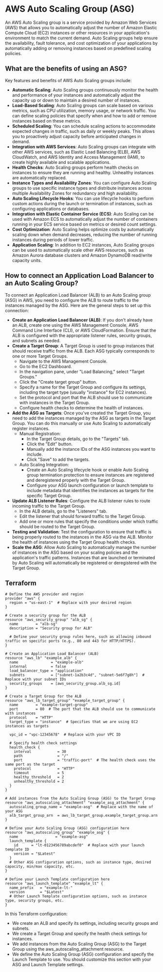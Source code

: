 # AWS Auto Scaling Group (ASG)
An AWS Auto Scaling group is a service provided by Amazon Web Services (AWS) that allows you to automatically adjust the number of Amazon Elastic Compute Cloud (EC2) instances or other resources in your application's environment to match the current demand. Auto Scaling groups help ensure the availability, fault tolerance, and cost optimization of your applications by automatically adding or removing instances based on predefined scaling policies.

## What are the benefits of using an ASG?
Key features and benefits of AWS Auto Scaling groups include:

- **Automatic Scaling**: Auto Scaling groups continuously monitor the health and performance of your instances and automatically adjust the capacity up or down to maintain a desired number of instances.
- **Load-Based Scaling**: Auto Scaling groups can scale based on various metrics, such as CPU utilization, memory usage, or network traffic. You can define scaling policies that specify when and how to add or remove instances based on these metrics.
- **Scheduled Scaling**: You can schedule scaling actions to accommodate expected changes in traffic, such as daily or weekly peaks. This allows you to proactively adjust capacity before anticipated changes in demand.
- **Integration with AWS Services**: Auto Scaling groups can integrate with other AWS services, such as Elastic Load Balancing (ELB), AWS CloudWatch, and AWS Identity and Access Management (IAM), to create highly available and scalable applications.
- **Health Checks**: Auto Scaling groups perform health checks on instances to ensure they are running and healthy. Unhealthy instances are automatically replaced.
- **Instance Types and Availability Zones**: You can configure Auto Scaling groups to use specific instance types and distribute instances across multiple Availability Zones for redundancy and high availability.
- **Auto Scaling Lifecycle Hooks**: You can use lifecycle hooks to perform custom actions during the launch or termination of instances, such as configuring applications or databases.
- **Integration with Elastic Container Service (ECS)**: Auto Scaling can be used with Amazon ECS to automatically adjust the number of containers running in your ECS service based on metrics or desired count settings.
- **Cost Optimization**: Auto Scaling helps optimize costs by automatically scaling down when demand decreases, reducing the number of running instances during periods of lower traffic.
- **Application Scaling**: In addition to EC2 instances, Auto Scaling groups can be used to automatically scale other AWS resources, such as Amazon Aurora database clusters and Amazon DynamoDB read/write capacity units.

## How to connect an Application Load Balancer to an Auto Scaling Group?
To connect an Application Load Balancer (ALB) to an Auto Scaling group (ASG) in AWS, you need to configure the ALB to route traffic to the instances managed by the ASG. Here are the general steps to set up this connection:

- **Create an Application Load Balancer (ALB)**:
If you don't already have an ALB, create one using the AWS Management Console, AWS Command Line Interface (CLI), or AWS CloudFormation. Ensure that the ALB is configured with the appropriate listener rules, security groups, and subnets as needed.
- **Create a Target Group**:
A Target Group is used to group instances that should receive traffic from the ALB. Each ASG typically corresponds to one or more Target Groups.
  - Navigate to the AWS Management Console.
  - Go to the EC2 Dashboard.
  - In the navigation pane, under "Load Balancing," select "Target Groups."
  - Click the "Create target group" button.
  - Specify a name for the Target Group and configure its settings, including the target type (usually "instance" for EC2 instances).
  - Set the protocol and port that the ALB should use to communicate with instances in the Target Group.
  - Configure health checks to determine the health of instances.
- **Add the ASG as Targets**:
Once you've created the Target Group, you need to add the instances managed by the ASG as targets in the Target Group. You can do this manually or use Auto Scaling to automatically register instances.
  - Manual Registration:
    - In the Target Group details, go to the "Targets" tab.
    - Click the "Edit" button.
    - Manually add the instance IDs of the ASG instances you want to include.
    - Click "Save" to add the targets.
  - Auto Scaling Integration:
    - Create an Auto Scaling lifecycle hook or enable Auto Scaling group termination protection to ensure instances are registered and deregistered properly with the Target Group.
    - Configure your ASG launch configuration or launch template to include metadata that identifies the instances as targets for the specific Target Group.
- **Update ALB Listener Rules**:
Configure the ALB listener rules to route incoming traffic to the Target Group.
  - In the ALB details, go to the "Listeners" tab.
  - Edit the listener that should forward traffic to the Target Group.
  - Add one or more rules that specify the conditions under which traffic should be routed to the Target Group.
- **Testing and Validation**:
Test the configuration to ensure that traffic is being properly routed to the instances in the ASG via the ALB. Monitor the health of instances using the Target Group health checks.
- **Scale the ASG**:
Allow Auto Scaling to automatically manage the number of instances in the ASG based on your scaling policies and the application's traffic patterns. Instances that are launched or terminated by Auto Scaling will automatically be registered or deregistered with the Target Group.

## Terraform
```
# Define the AWS provider and region
provider "aws" {
  region = "us-east-1"  # Replace with your desired region
}

# Create a security group for the ALB
resource "aws_security_group" "alb_sg" {
  name        = "alb-sg"
  description = "Security group for ALB"
  
  # Define your security group rules here, such as allowing inbound traffic on specific ports (e.g., 80 and 443 for HTTP/HTTPS).
}

# Create an Application Load Balancer (ALB)
resource "aws_lb" "example_alb" {
  name               = "example-alb"
  internal           = false
  load_balancer_type = "application"
  subnets            = ["subnet-1a2b3c4d", "subnet-5e6f7g8h"]  # Replace with your subnet IDs
  security_groups    = [aws_security_group.alb_sg.id]
}

# Create a Target Group for the ALB
resource "aws_lb_target_group" "example_target_group" {
  name        = "example-target-group"
  port        = 80  # The port that the ALB should use to communicate with instances
  protocol    = "HTTP"
  target_type = "instance"  # Specifies that we are using EC2 instances as targets

  vpc_id = "vpc-12345678"  # Replace with your VPC ID

  # Specify health check settings
  health_check {
    interval            = 30
    path                = "/"
    port                = "traffic-port"  # The health check uses the same port as the target
    protocol            = "HTTP"
    timeout             = 5
    healthy_threshold   = 2
    unhealthy_threshold = 2
  }
}

# Add instances from the Auto Scaling Group (ASG) to the Target Group
resource "aws_autoscaling_attachment" "example_asg_attachment" {
  autoscaling_group_name = "example-asg"  # Replace with the name of your ASG
  alb_target_group_arn  = aws_lb_target_group.example_target_group.arn
}

# Define your Auto Scaling Group (ASG) configuration here
resource "aws_autoscaling_group" "example_asg" {
  name                 = "example-asg"
  launch_template {
    id      = "lt-0123456789abcdef0"  # Replace with your launch template ID
    version = "$Latest"
  }
  # Other ASG configuration options, such as instance type, desired capacity, min/max capacity, etc.
}

# Define your Launch Template configuration here
resource "aws_launch_template" "example_lt" {
  name_prefix   = "example-lt-"
  version       = "$Latest"
  # Other Launch Template configuration options, such as instance type, security groups, etc.
}
```
In this Terraform configuration:

- We create an ALB and specify its settings, including security groups and subnets.
- We create a Target Group and specify the health check settings for instances.
- We add instances from the Auto Scaling Group (ASG) to the Target Group using the aws_autoscaling_attachment resource.
- We define the Auto Scaling Group (ASG) configuration and specify the Launch Template to use. You should customize this section with your ASG and Launch Template settings.
